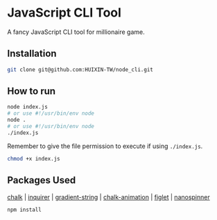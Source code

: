# JavaScript CLI Tool

A fancy JavaScript CLI tool for millionaire game.

## Installation

```bash
git clone git@github.com:HUIXIN-TW/node_cli.git
```

## How to run

```bash
node index.js
# or use #!/usr/bin/env node
node .
# or use #!/usr/bin/env node
./index.js
```

Remember to give the file permission to execute if using `./index.js`.

```bash
chmod +x index.js
```

## Packages Used

[chalk](https://github.com/chalk/chalk) |
[inquirer](https://github.com/SBoudrias/Inquirer.js) |
[gradient-string](https://github.com/bokub/gradient-string) |
[chalk-animation](https://github.com/bokub/chalk-animation) |
[figlet](https://github.com/patorjk/figlet.js) |
[nanospinner](https://github.com/usmanyunusov/nanospinner)

```sh
npm install
```

